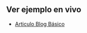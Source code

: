 ## Ver ejemplo en vivo

- [Articulo Blog Básico](https://ericveganoguera.github.io/mi-portfolio/ArticuloBlogBasico/)
